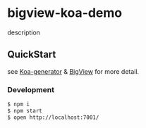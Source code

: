 # bigview-koa-demo

description

## QuickStart

<!-- add docs here for user -->

see [Koa-generator](https://github.com/17koa/koa-generator) & [BigView](https://github.com/bigviewjs/bigview) for more detail.

### Development

```bash
$ npm i
$ npm start
$ open http://localhost:7001/
```
